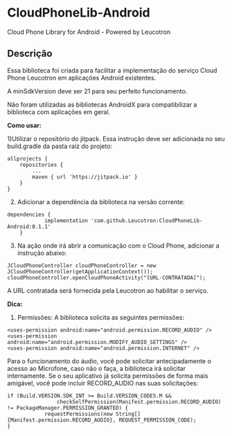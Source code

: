 # CloudPhoneLib-Android
Cloud Phone Library for Android - Powered by Leucotron

Descrição
-----------

Essa biblioteca foi criada para facilitar a implementação do serviço Cloud Phone Leucotron em aplicações Android existentes.

A minSdkVersion deve ser 21 para seu perfeito funcionamento.

Não foram utilizadas as bibliotecas AndroidX para compatibilizar a biblioteca com aplicações em geral.

**Como usar:**

1)Utilizar o repositório do jitpack. Essa instrução deve ser adicionada no seu build.gradle da pasta raiz do projeto: 

```
allprojects {
	repositories {
		...
		maven { url 'https://jitpack.io' }
	}
}
```
2) Adicionar a dependência da biblioteca na versão corrente:

```
dependencies {
	        implementation 'com.github.Leucotron:CloudPhoneLib-Android:0.1.1'
	}
```
3) Na ação onde irá abrir a comunicação com o Cloud Phone, adicionar a instrução abaixo:

```
JCloudPhoneController cloudPhoneController = new JCloudPhoneController(getApplicationContext());
cloudPhoneController.openCloudPhoneActivity("[URL-CONTRATADA]");
```
A URL contratada será fornecida pela Leucotron ao habilitar o serviço.


**Dica:**

1) Permissões:
A biblioteca solicita as seguintes permissões:
```
<uses-permission android:name="android.permission.RECORD_AUDIO" />
<uses-permission android:name="android.permission.MODIFY_AUDIO_SETTINGS" />
<uses-permission android:name="android.permission.INTERNET" />
```
Para o funcionamento do áudio, você pode solicitar antecipadamente o acesso ao Microfone, caso não o faça, a biblioteca irá solicitar internamente. Se o seu aplicativo já solicita permissões de forma mais amigável, você pode incluir RECORD_AUDIO nas suas solicitações:
```
if (Build.VERSION.SDK_INT >= Build.VERSION_CODES.M &&
                checkSelfPermission(Manifest.permission.RECORD_AUDIO) != PackageManager.PERMISSION_GRANTED) {
            requestPermissions(new String[]{Manifest.permission.RECORD_AUDIO}, REQUEST_PERMISSION_CODE);
}
```


